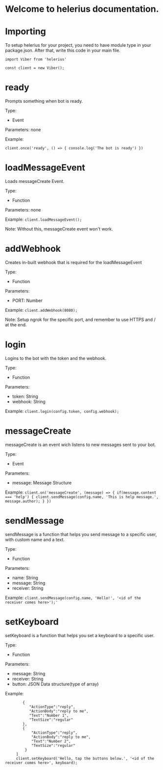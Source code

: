# Welcome to helerius documentation.


# Importing

To setup helerius for your project, you need to have module type in your package.json. After that, write this code in your main file.

`import Viber from 'helerius'`

`const client = new Viber();`

# ready

Prompts something when bot is ready.

Type: 
  - Event

Parameters: none

Example:

`client.once('ready', () => {
    console.log('The bot is ready')
})`

# loadMessageEvent

Loads messageCreate Event.

Type: 
  - Function

Parameters: none

Example:
`client.loadMessageEvent();`

Note: Without this, messageCreate event won't work.


# addWebhook

Creates in-built webhook that is required for the loadMessageEvent

Type: 
  - Function

Parameters:
  - PORT: Number

Example:
`client.addWebhook(8080);`

Note: Setup ngrok for the specific port, and remember to use HTTPS and / at the end.

# login

Logins to the bot with the token and the webhook.

Type: 
  - Function

Parameters:
  - token: String
  - webhook: String

Example:
`client.login(config.token, config.webhook);`

# messageCreate

messageCreate is an event wich listens to new messages sent to your bot.

Type: 
  - Event

Parameters:
  - message: Message Structure

Example:
`client.on('messageCreate', (message) => {
    if(message.content === 'help') {
        client.sendMessage(config.name, 'This is help message.', message.author);
    }
})`


# sendMessage

sendMessage is a function that helps you send message to a specific user, with custom name and a text.

Type: 
  - Function

Parameters:
  - name: String
  - message: String
  - receiver: String

Example:
`client.sendMessage(config.name, 'Hello!', '<id of the receiver comes here>');'`

# setKeyboard

setKeyboard is a function that helps you set a keyboard to a specific user.

Type: 
  - Function

Parameters:
  - message: String
  - receiver: String
  - button: JSON Data structure(type of array)



Example:
```let keyboard = [
        {
           "ActionType":"reply",
           "ActionBody":"reply to me",
           "Text":"Number 1",
           "TextSize":"regular"
        },
        {
            "ActionType":"reply",
            "ActionBody":"reply to me",
            "Text":"Number 2",
            "TextSize":"regular"
         }
     ]
     client.setKeyboard('Hello, tap the buttons below.', '<id of the receiver comes here>', keyboard);
